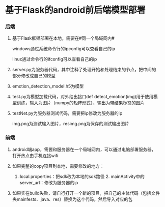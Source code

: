 # 基于Flask的android前后端模型部署

### 后端

1. 基于Flask框架部署在本地，需要在#同一个局域网内#

   windows通过系统命令行的ipconfig可以查看自己的ip

   linux通过命令行的ifconfig可以查看自己的ip

2. server.py为服务器代码，其中注释了处理开始和处理结束的节点，把中间的部分修改成自己的模型

3. emotion_detection_model.h5为模型

4. test.py为模型加载代码，对外给出接口def detect_emotion(img)用于使用模型训练，输入为图片（numpy的矩阵形式），输出为带结果标签的图片

5. testNet.py为服务器测试代码，需要把ip修改为服务器的ip

   img.png为测试输入图片，resimg.png为保存的测试输出图片

   

   

### 前端

1. android端app，需要和服务器在一个局域网内，可以通过电脑部署服务器，打开热点由手机连接wifi
2. 如果完整的copy项目到本地，需要修改的地方：
   	1. local.properties：把sdk改为本地的sdk路径
    	2. mainActivity中的server_url：修改为服务器的ip

3. 如果实在build失败，请自行打开一个新的项目，把自己的主体代码（包括文件夹mainfests、java、res）替换为这个代码，然后导入对应的包